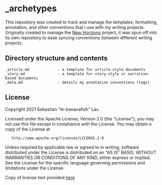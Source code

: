 # _archetypes

This repository was created to track and manage the templates, formatting, annotation, and other conventions that I use with my writing projects. Originally created to manage the [New Horizons](#) project, it was spun off into its own repository to ease syncing conventions between different writing projects.

## Directory structure and contents

    _article.md             - a template for article-style documents
    _story.md               - a template for story-style or narrative-based documents
    _meta.md                - details my annotation conventions (tags)

## License

Copyright 2021 Sebastian "le-bananafish" Lau

   Licensed under the Apache License, Version 2.0 (the "License");
   you may not use this file except in compliance with the License.
   You may obtain a copy of the License at

       http://www.apache.org/licenses/LICENSE-2.0

   Unless required by applicable law or agreed to in writing, software
   distributed under the License is distributed on an "AS IS" BASIS,
   WITHOUT WARRANTIES OR CONDITIONS OF ANY KIND, either express or implied.
   See the License for the specific language governing permissions and
   limitations under the License.

Copy of license text provided [here](./LICENSE.md)
